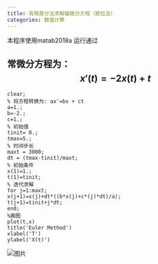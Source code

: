 ```yaml
---
title: 有限差分法求解偏微分方程（欧拉法）
categories: 数值计算
---
```

本程序使用matab2018a 运行通过
## 常微分方程为： $$ x{\prime}(t)=-2x(t)+t $$ 

<!--more-->
```
clear;
% 将方程转换为: ax'=bx + ct
a=1.;
b=-2.;
c=1.;
% 初始值
tinit= 0.;
tmax=5.;
% 时间步长
maxt = 3000;
dt = (tmax-tinit)/maxt;
% 初始条件
x(1)=1.;
t(1)=tinit;
% 迭代求解
for j=1:maxt;
x(j+1)=x(j)+dt*((b*x(j)+c*(j)*dt)/a);
t(j+1)=tinit+j*dt;
end;
%画图
plot(t,x)
title('Euler Method')
xlabel('T')
ylabel('X(t)')
```
![图片](https://imageone.oss-cn-beijing.aliyuncs.com/a1.svg)